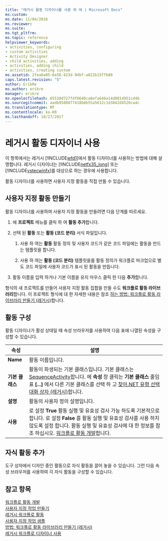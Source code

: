 ```yaml
---
title: "레거시 활동 디자이너를 사용 하 여 | Microsoft Docs"
ms.custom: 
ms.date: 11/04/2016
ms.reviewer: 
ms.suite: 
ms.tgt_pltfrm: 
ms.topic: reference
helpviewer_keywords:
- activities, configuring
- custom activities
- Activity Designer
- child activities, adding
- activities, adding child
- activities, creating custom
ms.assetid: 2fea8a05-6e58-423d-94bf-a822b15ffb80
caps.latest.revision: "5"
author: ErikRe
ms.author: erikre
manager: erikre
ms.openlocfilehash: 65510d727fdf0640ca8efa646a14d0814951cd4b
ms.sourcegitcommit: aadb9588877418b8b55a5612c1d3842d4520ca4c
ms.translationtype: MT
ms.contentlocale: ko-KR
ms.lasthandoff: 10/27/2017
---
```

# <a name="using-the-legacy-activity-designer"></a>레거시 활동 디자이너 사용
이 항목에서는 레거시 [!INCLUDE[wfd1](../workflow-designer/includes/wfd1_md.md)]에서 활동 디자이너를 사용하는 방법에 대해 설명합니다. 레거시 디자이너는 [!INCLUDE[netfx35_long](../workflow-designer/includes/netfx35_long_md.md)] 또는 [!INCLUDE[vstecwinfx](../workflow-designer/includes/vstecwinfx_md.md)]를 대상으로 하는 경우에 사용합니다.  
  
 활동 디자이너를 사용하면 사용자 지정 활동을 직접 만들 수 있습니다.  
  
## <a name="creating-a-custom-activity"></a>사용자 지정 활동 만들기  
 활동 디자이너를 사용하여 사용자 지정 활동을 만들려면 다음 단계를 따르세요.  
  
1.  에 **프로젝트** 메뉴를 클릭 하 여 **활동 추가**합니다.  
  
2.  선택 된 **활동** 또는 **활동 (코드 분리)** 서식 파일입니다.  
  
    1.  사용 하 여는 **활동** 활동 정의 및 사용자 코드가 같은 코드 파일에는 활동을 만드는 템플릿을 합니다.  
  
    2.  사용 하 여는 **활동 (코드 분리)** 템플릿을를 활동 정의가 워크플로 마크업으로 별도 코드 파일에 사용자 코드가 표시 된 활동을 만듭니다.  
  
3.  활동 이름을 입력 하거나 기본 이름을 유지 마우스 클릭 한 다음 **추가**합니다.  
  
 형식의 새 프로젝트를 만들어 사용자 지정 활동 집합을 만들 수도 **워크플로 활동 라이브러리**합니다. 이 프로젝트 형식에 대 한 자세한 내용은 참조 [하는 방법: 워크플로 활동 라이브러리 만들기 (레거시)](../workflow-designer/how-to-create-a-workflow-activity-library-legacy.md)합니다.  
  
## <a name="configuring-an-activity"></a>활동 구성  
 활동 디자이너가 활성 상태일 때 속성 브라우저를 사용하여 다음 표에 나열된 속성을 구성할 수 있습니다.  
  
|속성|설명|  
|--------------|--------------|  
|**Name**|활동 이름입니다.|  
|**기본 클래스**|활동이 파생되는 기본 클래스입니다. 기본 클래스는 [SequenceActivity](http://go.microsoft.com/fwlink?LinkID=65020)합니다. 에 **속성** 창 클릭는 **기본 클래스** 줄임표 **[...]**  에서 다른 기본 클래스를 선택 하 고 [찾아.NET 유형 선택 대화 상자 (레거시)](../workflow-designer/browse-and-select-a-dotnet-type-dialog-box-legacy.md)합니다.|  
|**설명**|활동의 사용자 정의 설명입니다.|  
|**사용**|로 설정 **True** 활동 실행 및 유효성 검사 가능 하도록 기본적으로 합니다. 로 설정 **False** 를 활동 실행 및 유효성 검사를 사용 하지 않도록 설정 합니다. 활동 실행 및 유효성 검사에 대 한 정보를 참조 하십시오. [워크플로 활동 개발](http://go.microsoft.com/fwlink?LinkID=65024)합니다.|  
  
## <a name="adding-child-activities"></a>자식 활동 추가  
 도구 상자에서 디자인 중인 활동으로 자식 활동을 끌어 놓을 수 있습니다. 그런 다음 속성 브라우저를 사용하여 각 자식 활동을 구성할 수 있습니다.  
  
## <a name="see-also"></a>참고 항목  
 [워크플로 활동 개발](http://go.microsoft.com/fwlink?LinkID=65024)   
 [사용자 지정 작업 만들기](http://go.microsoft.com/fwlink?LinkID=65021)   
 [레거시 워크플로 활동](../workflow-designer/legacy-workflow-activities.md)   
 [사용자 지정 작업 샘플](http://go.microsoft.com/fwlink?LinkID=65022)   
 [방법: 워크플로 활동 라이브러리 만들기 (레거시)](../workflow-designer/how-to-create-a-workflow-activity-library-legacy.md)   
 [레거시 워크플로 디자이너 사용](../workflow-designer/using-the-legacy-workflow-designer.md)